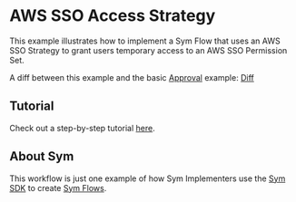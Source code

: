# AWS SSO Access Strategy

This example illustrates how to implement a Sym Flow that uses an AWS SSO Strategy to grant users temporary access to an AWS SSO Permission Set.

A diff between this example and the basic [Approval](../approvals) example: [Diff](https://github.com/symopsio/examples/compare/eae7c3463f1edd910c9768dfa6ae9b5132d6e630...81312a21b0adc0bc4e6e66b8b0e0f4b3d59438a5)

## Tutorial

Check out a step-by-step tutorial [here](https://docs.symops.com/docs/aws-sso).

## About Sym

This workflow is just one example of how Sym Implementers use the [Sym SDK](https://docs.symops.com/docs) to create [Sym Flows](https://docs.symops.com/docs/sym-access-flows).
